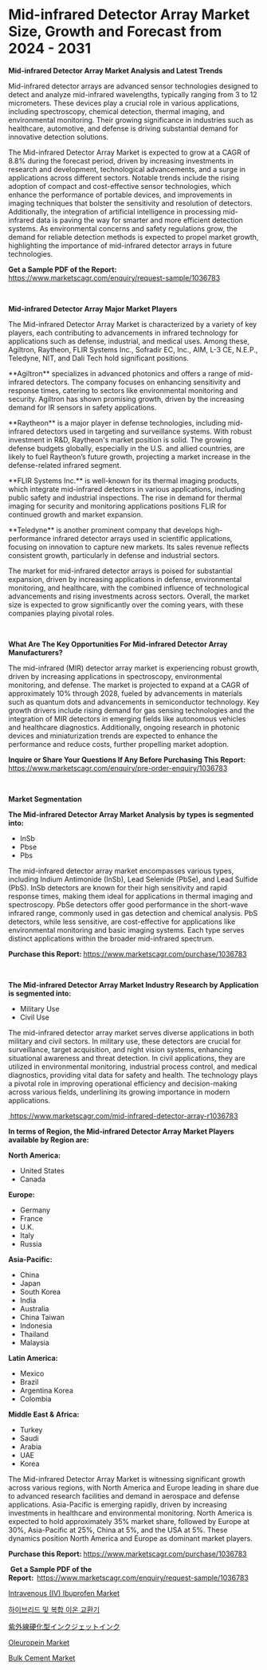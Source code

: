 <p><h1>Mid-infrared Detector Array Market Size, Growth and Forecast from 2024 - 2031</h1></p><p><strong>Mid-infrared Detector Array Market Analysis and Latest Trends</strong></p>
<p><p>Mid-infrared detector arrays are advanced sensor technologies designed to detect and analyze mid-infrared wavelengths, typically ranging from 3 to 12 micrometers. These devices play a crucial role in various applications, including spectroscopy, chemical detection, thermal imaging, and environmental monitoring. Their growing significance in industries such as healthcare, automotive, and defense is driving substantial demand for innovative detection solutions.</p><p>The Mid-infrared Detector Array Market is expected to grow at a CAGR of 8.8% during the forecast period, driven by increasing investments in research and development, technological advancements, and a surge in applications across different sectors. Notable trends include the rising adoption of compact and cost-effective sensor technologies, which enhance the performance of portable devices, and improvements in imaging techniques that bolster the sensitivity and resolution of detectors. Additionally, the integration of artificial intelligence in processing mid-infrared data is paving the way for smarter and more efficient detection systems. As environmental concerns and safety regulations grow, the demand for reliable detection methods is expected to propel market growth, highlighting the importance of mid-infrared detector arrays in future technologies.</p></p>
<p><strong>Get a Sample PDF of the Report:&nbsp;</strong> <a href="https://www.marketscagr.com/enquiry/request-sample/1036783">https://www.marketscagr.com/enquiry/request-sample/1036783</a></p>
<p>&nbsp;</p>
<p><strong>Mid-infrared Detector Array Major Market Players</strong></p>
<p><p>The Mid-infrared Detector Array Market is characterized by a variety of key players, each contributing to advancements in infrared technology for applications such as defense, industrial, and medical uses. Among these, Agiltron, Raytheon, FLIR Systems Inc., Sofradir EC, Inc., AIM, L-3 CE, N.E.P., Teledyne, NIT, and Dali Tech hold significant positions.</p><p>**Agiltron** specializes in advanced photonics and offers a range of mid-infrared detectors. The company focuses on enhancing sensitivity and response times, catering to sectors like environmental monitoring and security. Agiltron has shown promising growth, driven by the increasing demand for IR sensors in safety applications.</p><p>**Raytheon** is a major player in defense technologies, including mid-infrared detectors used in targeting and surveillance systems. With robust investment in R&D, Raytheon's market position is solid. The growing defense budgets globally, especially in the U.S. and allied countries, are likely to fuel Raytheon’s future growth, projecting a market increase in the defense-related infrared segment.</p><p>**FLIR Systems Inc.** is well-known for its thermal imaging products, which integrate mid-infrared detectors in various applications, including public safety and industrial inspections. The rise in demand for thermal imaging for security and monitoring applications positions FLIR for continued growth and market expansion.</p><p>**Teledyne** is another prominent company that develops high-performance infrared detector arrays used in scientific applications, focusing on innovation to capture new markets. Its sales revenue reflects consistent growth, particularly in defense and industrial sectors.</p><p>The market for mid-infrared detector arrays is poised for substantial expansion, driven by increasing applications in defense, environmental monitoring, and healthcare, with the combined influence of technological advancements and rising investments across sectors. Overall, the market size is expected to grow significantly over the coming years, with these companies playing pivotal roles.</p></p>
<p>&nbsp;</p>
<p><strong>What Are The Key Opportunities For Mid-infrared Detector Array Manufacturers?</strong></p>
<p><p>The mid-infrared (MIR) detector array market is experiencing robust growth, driven by increasing applications in spectroscopy, environmental monitoring, and defense. The market is projected to expand at a CAGR of approximately 10% through 2028, fueled by advancements in materials such as quantum dots and advancements in semiconductor technology. Key growth drivers include rising demand for gas sensing technologies and the integration of MIR detectors in emerging fields like autonomous vehicles and healthcare diagnostics. Additionally, ongoing research in photonic devices and miniaturization trends are expected to enhance the performance and reduce costs, further propelling market adoption.</p></p>
<p><strong>Inquire or Share Your Questions If Any Before Purchasing This Report:</strong> <a href="https://www.marketscagr.com/enquiry/pre-order-enquiry/1036783">https://www.marketscagr.com/enquiry/pre-order-enquiry/1036783</a></p>
<p>&nbsp;</p>
<p><strong>Market Segmentation</strong></p>
<p><strong>The Mid-infrared Detector Array Market Analysis by types is segmented into:</strong></p>
<p><ul><li>InSb</li><li>Pbse</li><li>Pbs</li></ul></p>
<p><p>The mid-infrared detector array market encompasses various types, including Indium Antimonide (InSb), Lead Selenide (PbSe), and Lead Sulfide (PbS). InSb detectors are known for their high sensitivity and rapid response times, making them ideal for applications in thermal imaging and spectroscopy. PbSe detectors offer good performance in the short-wave infrared range, commonly used in gas detection and chemical analysis. PbS detectors, while less sensitive, are cost-effective for applications like environmental monitoring and basic imaging systems. Each type serves distinct applications within the broader mid-infrared spectrum.</p></p>
<p><strong>Purchase this Report:&nbsp;</strong><a href="https://www.marketscagr.com/purchase/1036783">https://www.marketscagr.com/purchase/1036783</a></p>
<p>&nbsp;</p>
<p><strong>The Mid-infrared Detector Array Market Industry Research by Application is segmented into:</strong></p>
<p><ul><li>Military Use</li><li>Civil Use</li></ul></p>
<p><p>The mid-infrared detector array market serves diverse applications in both military and civil sectors. In military use, these detectors are crucial for surveillance, target acquisition, and night vision systems, enhancing situational awareness and threat detection. In civil applications, they are utilized in environmental monitoring, industrial process control, and medical diagnostics, providing vital data for safety and health. The technology plays a pivotal role in improving operational efficiency and decision-making across various fields, underlining its growing importance in modern applications.</p></p>
<p><a href="https://www.marketscagr.com/mid-infrared-detector-array-r1036783">&nbsp;https://www.marketscagr.com/mid-infrared-detector-array-r1036783</a></p>
<p><strong>In terms of Region, the Mid-infrared Detector Array Market Players available by Region are:</strong></p>
<p>
    <p> <strong> North America: </strong>
        <ul>
            <li>United States</li>
            <li>Canada</li>
        </ul>
        </p> 
    <p> <strong> Europe: </strong>
        <ul>
            <li>Germany</li>
            <li>France</li>
            <li>U.K.</li>
            <li>Italy</li>
            <li>Russia</li>
        </ul>
        </p> 
    <p> <strong> Asia-Pacific: </strong>
        <ul>
            <li>China</li>
            <li>Japan</li>
            <li>South Korea</li>
            <li>India</li>
            <li>Australia</li>
            <li>China Taiwan</li>
            <li>Indonesia</li>
            <li>Thailand</li>
            <li>Malaysia</li>
        </ul>
        </p> 
    <p> <strong> Latin America: </strong>
        <ul>
            <li>Mexico</li>
            <li>Brazil</li>
            <li>Argentina Korea</li>
            <li>Colombia</li>
        </ul>
        </p> 
    <p> <strong> Middle East & Africa: </strong>
        <ul>
            <li>Turkey</li>
            <li>Saudi</li>
            <li>Arabia</li>
            <li>UAE</li>
            <li>Korea</li>
        </ul>
    </p>
    </p>
<p><p>The Mid-infrared Detector Array Market is witnessing significant growth across various regions, with North America and Europe leading in share due to advanced research facilities and demand in aerospace and defense applications. Asia-Pacific is emerging rapidly, driven by increasing investments in healthcare and environmental monitoring. North America is expected to hold approximately 35% market share, followed by Europe at 30%, Asia-Pacific at 25%, China at 5%, and the USA at 5%. These dynamics position North America and Europe as dominant market players.</p></p>
<p><strong>Purchase this Report: </strong><a href="https://www.marketscagr.com/purchase/1036783">https://www.marketscagr.com/purchase/1036783</a></p>
<p>&nbsp;<strong>Get a Sample PDF of the Report:&nbsp;&nbsp;</strong><a href="https://www.marketscagr.com/enquiry/request-sample/1036783">https://www.marketscagr.com/enquiry/request-sample/1036783</a></p>
<p><strong></strong></p>
<p><p><a href="https://github.com/tamvrosiya/Market-Research-Report-List-6/blob/main/intravenous-iv-ibuprofen-market.md">Intravenous (IV) Ibuprofen Market</a></p><p><a href="https://medium.com/@prestonfrittysch568667/%EC%84%B8%EA%B3%84-hybrid-composite-ion-exchangers-market-%EC%9D%80-2024%EC%97%90%EC%84%9C-2031%EB%A1%9C-%EC%97%B0%ED%8F%89%EA%B7%A0-%EC%A6%9D%EA%B0%80%EC%9C%A8%EC%9D%84-%EB%B3%B4%EC%9D%BC-%EA%B2%83%EC%9C%BC%EB%A1%9C-%EC%98%88%EC%83%81%EB%90%A9%EB%8B%88%EB%8B%A4-c8437518b879">하이브리드 및 복합 이온 교환기</a></p><p><a href="https://medium.com/@ismaelblick2023/uv-curable-inkjet-ink-market-%E3%81%AE%E3%82%B0%E3%83%AD%E3%83%BC%E3%83%90%E3%83%AB%E5%B8%82%E5%A0%B4%E6%A6%82%E8%A6%81%E3%81%AF-%E4%B8%96%E7%95%8C%E3%81%8A%E3%82%88%E3%81%B3%E4%B8%BB%E8%A6%81%E5%B8%82%E5%A0%B4%E3%81%AB%E3%81%8A%E3%81%91%E3%82%8B%E6%A5%AD%E7%95%8C%E3%81%AB%E5%BD%B1%E9%9F%BF%E3%82%92%E4%B8%8E%E3%81%88%E3%82%8B%E4%B8%BB%E8%A6%81%E3%81%AA%E3%83%88%E3%83%AC%E3%83%B3%E3%83%89%E3%81%AB%E3%81%A4%E3%81%84%E3%81%A6-%E7%8B%AC%E8%87%AA%E3%81%AE%E8%A6%96%E7%82%B9%E3%82%92%E6%8F%90%E4%BE%9B%E3%81%97%E3%81%BE%E3%81%99-1e6f05d88905">紫外線硬化型インクジェットインク</a></p><p><a href="https://www.linkedin.com/pulse/global-oleuropein-market-status-2024-2031-forecast-region-ykhwc?trackingId=7T2dCWDTSeuIrm9dWtdbfw%3D%3D">Oleuropein Market</a></p><p><a href="https://issuu.com/reportprime-2/docs/bulk-cement-market-size-2030.pptx_69cd961f79b796">Bulk Cement Market</a></p></p>